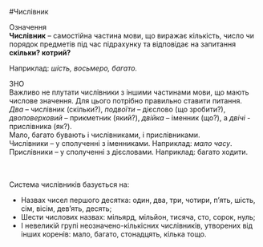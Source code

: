 #Числівник

<div class="eoz-wrap">
<span class="eoz">Означення</span>
<div class="eoz-text">
<strong>Числiвник</strong> – самостiйна частина мови, що виражає кiлькiсть, число чи порядок предметiв пiд час пiдрахунку та вiдповiдає на запитання <b>скiльки? котрий?</b>
</div>
</div>



<span class="p1">Наприклад</span>: <i>шiсть, восьмеро, багато.</i>

<div class="add-wrap">
<span class="add">ЗНО</span>
<div class="add-text">
Важливо не плутати числiвники з iншими частинами мови, що мають числове значення. Для цього потрiбно правильно ставити питання.<br>
<i>Два</i> – числiвник (скiльки?), <i>подвоїти</i> – дiєслово (що зробити?), <i>двоповерховий</i> – прикметник (який?), <i>двiйка</i> – iменник (що?), а <i>двiчi</i> - прислiвникa (як?).<br>
Мало, багато бувають i числiвниками, i прислiвниками.<br>
Числiвники – у сполученнi з iменниками. Наприклад: <i>мало часу</i>.<br>
Прислiвники – у сполученнi з дiєсловами. Наприклад: багато ходити.
</div>
<br>
<br>

<span class="p1">Система числiвникiв базується на:</span>

<ul>
<li>Назвах чисел першого десятка: один, два, три, чотири, п’ять, шiсть, сiм, вiсiм, дев’ять, десять;</li>
<li> Шести числових назвах: мiльярд, мiльйон, тисяча, сто, сорок, нуль;</li>
<li> I невеликiй групi неозначено-кiлькiсних числiвникiв, утворених вiд iнших коренiв: мало, багато, стонадцять, кiлька тощо.</li>
</ul>